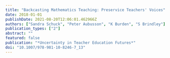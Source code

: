 ```yaml
---
title: "Backcasting Mathematics Teaching: Preservice Teachers' Voices"
date: 2018-01-01
publishDate: 2021-08-20T12:06:01.462966Z
authors: ["Sandra Schuck", "Peter Aubusson", "K Burden", "S Brindley"]
publication_types: ["2"]
abstract: ""
featured: false
publication: "*Uncertainty in Teacher Education Futures*"
doi: "10.1007/978-981-10-8246-7_13"
---
```


